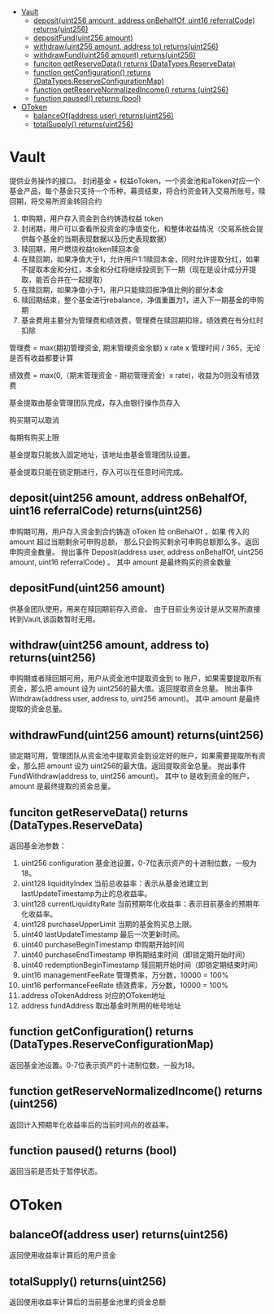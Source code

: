 - [Vault](#sec-1)
  - [deposit(uint256 amount, address onBehalfOf, uint16 referralCode) returns(uint256)](#sec-1-1)
  - [depositFund(uint256 amount)](#sec-1-2)
  - [withdraw(uint256 amount, address to) returns(uint256)](#sec-1-3)
  - [withdrawFund(uint256 amount) returns(uint256)](#sec-1-4)
  - [funciton getReserveData() returns (DataTypes.ReserveData)](#sec-1-5)
  - [function getConfiguration() returns (DataTypes.ReserveConfigurationMap)](#sec-1-6)
  - [function getReserveNormalizedIncome() returns (uint256)](#sec-1-7)
  - [function paused() returns (bool)](#sec-1-8)
- [OToken](#sec-2)
  - [balanceOf(address user) returns(uint256)](#sec-2-1)
  - [totalSupply() returns(uint256)](#sec-2-2)

# Vault<a id="sec-1"></a>

提供业务操作的接口。 封闭基金 + 权益oToken，一个资金池和aToken对应一个基金产品，每个基金只支持一个币种，募资结束，将合约资金转入交易所账号，赎回期，将交易所资金转回合约

1.  申购期，用户存入资金到合约铸造权益 token
2.  封闭期，用户可以查看所投资金的净值变化，和整体收益情况（交易系统会提供每个基金的当期表现数据以及历史表现数据）
3.  赎回期，用户燃烧权益token赎回本金
4.  在赎回期，如果净值大于1，允许用户1:1赎回本金，同时允许提取分红，如果不提取本金和分红，本金和分红将继续投资到下一期（现在是设计成分开提取，能否合并在一起提取）
5.  在赎回期，如果净值小于1，用户只能赎回按净值比例的部分本金
6.  赎回期结束，整个基金进行rebalance，净值重置为1，进入下一期基金的申购期
7.  基金费用主要分为管理费和绩效费，管理费在赎回期扣除，绩效费在有分红时扣除

管理费 = max(期初管理资金, 期末管理资金余额) x rate x 管理时间 / 365，无论是否有收益都要计算

绩效费 = max(0,（期末管理资金 - 期初管理资金）x rate)，收益为0则没有绩效费

基金提取由基金管理团队完成，存入由银行操作员存入

购买期可以取消

每期有购买上限

基金提取只能放入固定地址，该地址由基金管理团队设置。

基金提取只能在锁定期进行，存入可以在任意时间完成。 ‌

## deposit(uint256 amount, address onBehalfOf, uint16 referralCode) returns(uint256)<a id="sec-1-1"></a>

申购期可用，用户存入资金到合约铸造 oToken 给 onBehalOf ，如果 传入的 amount 超过当期剩余可申购总额， 那么只会购买剩余可申购总额那么多。返回申购资金数量。 抛出事件 Deposit(address user, address onBehalfOf, uint256 amount, uint16 referralCode) 。 其中 amount 是最终购买的资金数量

## depositFund(uint256 amount)<a id="sec-1-2"></a>

供基金团队使用，用来在赎回期前存入资金。 由于目前业务设计是从交易所直接转到Vault,该函数暂时无用。

## withdraw(uint256 amount, address to) returns(uint256)<a id="sec-1-3"></a>

申购期或者赎回期可用，用户从资金池中提取资金到 to 账户，如果需要提取所有资金，那么把 amount 设为 uint256的最大值。返回提取资金总量。 抛出事件 Withdraw(address user, address to, uint256 amount)。 其中 amount 是最终提取的资金总量。

## withdrawFund(uint256 amount) returns(uint256)<a id="sec-1-4"></a>

锁定期可用，管理团队从资金池中提取资金到设定好的账户，如果需要提取所有资金，那么把 amount 设为 uint256的最大值。返回提取资金总量。 抛出事件 FundWithdraw(address to, uint256 amount)。 其中 to 是收到资金的账户，amount 是最终提取的资金总量。

## funciton getReserveData() returns (DataTypes.ReserveData)<a id="sec-1-5"></a>

返回基金池参数：

1.  uint256 configuration 基金池设置，0-7位表示资产的十进制位数，一般为18。
2.  uint128 liquidityIndex 当前总收益率：表示从基金池建立到lastUpdateTimestamp为止的总收益率。
3.  uint128 currentLiquidityRate 当前预期年化收益率：表示目前基金的预期年化收益率。
4.  uint128 purchaseUpperLimit 当期的基金购买总上限。
5.  uint40 lastUpdateTimestamp 最后一次更新时间。
6.  uint40 purchaseBeginTimestamp 申购期开始时间
7.  uint40 purchaseEndTimestamp 申购期结束时间（即锁定期开始时间）
8.  uint40 redemptionBeginTimestamp 赎回期开始时间（即锁定期结束时间）
9.  uint16 managementFeeRate 管理费率，万分数，10000 = 100%
10. uint16 performanceFeeRate 绩效费率，万分数，10000 = 100%
11. address oTokenAddress 对应的OToken地址
12. address fundAddress 取出基金时所用的帐号地址

## function getConfiguration() returns (DataTypes.ReserveConfigurationMap)<a id="sec-1-6"></a>

返回基金池设置。0-7位表示资产的十进制位数，一般为18。

## function getReserveNormalizedIncome() returns (uint256)<a id="sec-1-7"></a>

返回计入预期年化收益率后的当前时间点的收益率。

## function paused() returns (bool)<a id="sec-1-8"></a>

返回当前是否处于暂停状态。

# OToken<a id="sec-2"></a>

## balanceOf(address user) returns(uint256)<a id="sec-2-1"></a>

返回使用收益率计算后的用户资金

## totalSupply() returns(uint256)<a id="sec-2-2"></a>

返回使用收益率计算后的当前基金池里的资金总额
